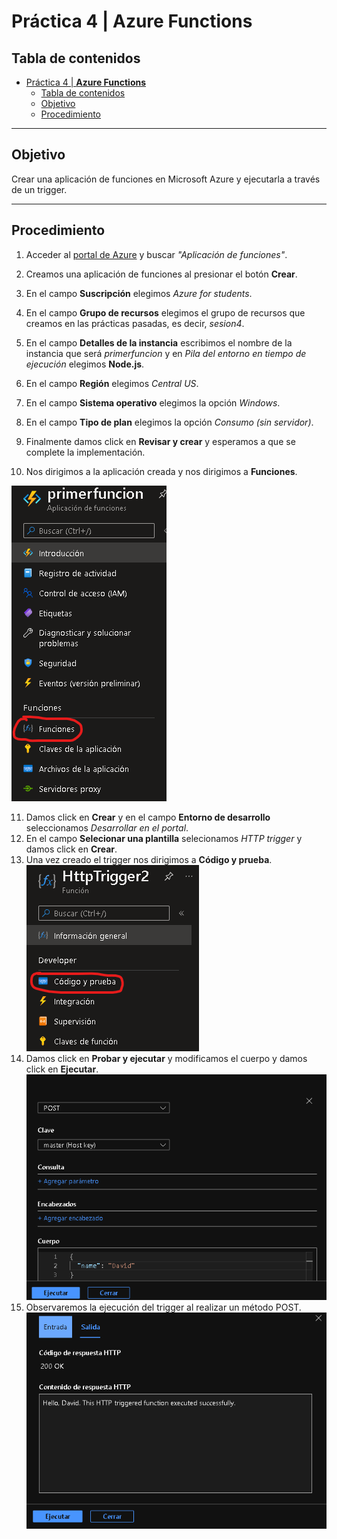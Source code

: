 # Práctica 4 | **Azure Functions**

## Tabla de contenidos
- [Práctica 4 | **Azure Functions**](#práctica-4--azure-functions)
  - [Tabla de contenidos](#tabla-de-contenidos)
  - [Objetivo](#objetivo)
  - [Procedimiento](#procedimiento)

---
## Objetivo
Crear una aplicación de funciones en Microsoft Azure y ejecutarla a través de un trigger.

---
## Procedimiento

1. Acceder al [portal de Azure](portal.azure.com) y buscar _"Aplicación de funciones"_.
   
2. Creamos una aplicación de funciones al presionar el botón **Crear**.

3. En el campo **Suscripción** elegimos _Azure for students_.
4. En el campo **Grupo de recursos** elegimos el grupo de recursos que creamos en las prácticas pasadas, es decir, _sesion4_.

5. En el campo **Detalles de la instancia** escribimos el nombre de la instancia que será _primerfuncion_ y en _Pila del entorno en tiempo de ejecución_ elegimos **Node.js**.

6. En el campo **Región** elegimos _Central US_.

7. En el campo **Sistema operativo** elegimos la opción _Windows_.
8. En el campo **Tipo de plan** elegimos la opción _Consumo (sin servidor)_.

9. Finalmente damos click en **Revisar y crear** y esperamos a que se complete la implementación.

10. Nos dirigimos a la aplicación creada y nos dirigimos a **Funciones**.

![Funciones](imgs/01.png)

11.  Damos click en **Crear** y en el campo **Entorno de desarrollo** seleccionamos _Desarrollar en el portal_. 
12.  En el campo **Selecionar una plantilla** selecionamos _HTTP trigger_ y damos click en **Crear**.
13.  Una vez creado el trigger nos dirigimos a **Código y prueba**.
![Código y prueba](imgs/02.png)
14. Damos click en **Probar y ejecutar** y modificamos el cuerpo y damos click en **Ejecutar**.
![Probar y ejecutar](imgs/03.png)
15. Observaremos la ejecución del trigger al realizar un método POST.
![Ejecución](imgs/04.png)


